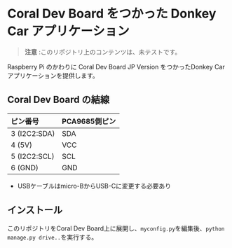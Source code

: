 # Coral Dev Board をつかった Donkey Car アプリケーション

> **注意** :このリポジトリ上のコンテンツは、未テストです。

Raspberry Pi のかわりに Coral Dev Board JP Version をつかったDonkey Carアプリケーションを提供します。

## Coral Dev Board の結線

| **ピン番号** | **PCA9685側ピン** |
|:--|:--|
| 3 (I2C2:SDA) | SDA |
| 4 (5V) | VCC |
| 5 (I2C2:SCL) | SCL |
| 6 (GND) | GND |

* USBケーブルはmicro-BからUSB-Cに変更する必要あり

## インストール

このリポジトリをCoral Dev Board上に展開し、`myconfig.py`を編集後、`python manage.py drive..`を実行する。
